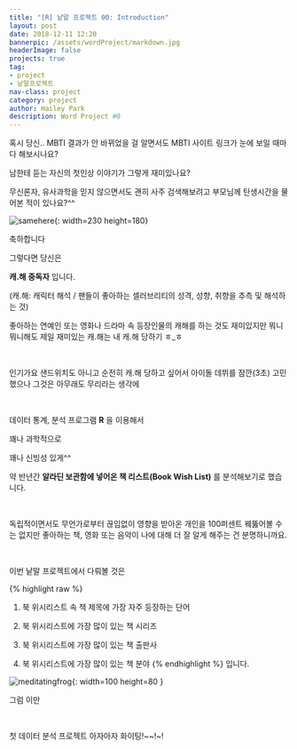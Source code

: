 ```yaml
---
title: "[R] 낱말 프로젝트 00: Introduction"
layout: post
date: 2018-12-11 12:20
bannerpic: /assets/wordProject/markdown.jpg
headerImage: false
projects: true
tag:
- project
- 낱말프로젝트
nav-class: project
category: project
author: Hailey Park
description: Word Project #0
---
```


  혹시 당신.. MBTI 결과가 안 바뀌었을 걸 알면서도 MBTI 사이트 링크가 눈에 보일 때마다 해보시나요?


  남한테 듣는 자신의 첫인상 이야기가 그렇게 재미있나요?


  무신론자, 유사과학을 믿지 않으면서도 괜히 사주 검색해보려고 부모님께 탄생시간을 물어본 적이 있나요?^^


![samehere](http://mintaco.github.io/assets/wordProject/samehere.jpeg){: width=230 height=180}


축하합니다

그렇다면 당신은

**캐.해 중독자** 입니다.

(캐.해: 캐릭터 해석 / 팬들이 좋아하는 셀러브리티의 성격, 성향, 취향을 추측 및 해석하는 것)


좋아하는 연예인 또는 영화나 드라마 속 등장인물의 캐해를 하는 것도 재미있지만 뭐니뭐니해도 제일 재미있는 캐.해는 내 캐.해 당하기 ㅎ_ㅎ

​

인기가요 샌드위치도 아니고 순전히 캐.해 당하고 싶어서 아이돌 데뷔를 잠깐(3초) 고민했으나 그것은 아무래도 무리라는 생각에

​

데이터 통계, 분석 프로그램 **R** 을 이용해서

꽤나 과학적으로

꽤나 신빙성 있게^^

약 반년간 **알라딘 보관함에 넣어온 책 리스트(Book Wish List)** 를 분석해보기로 했습니다.

​

독립적이면서도 무언가로부터 끊임없이 영향을 받아온 개인을 100퍼센트 꿰뚫어볼 수는 없지만 좋아하는 책, 영화 또는 음악이 나에 대해 더 잘 알게 해주는 건 분명하니까요.

​

이번 낱말 프로젝트에서 다뤄볼 것은

{% highlight raw %}
1. 북 위시리스트 속 책 제목에 가장 자주 등장하는 단어

2. 북 위시리스트에 가장 많이 있는 책 시리즈

3. 북 위시리스트에 가장 많이 있는 책 출판사

4. 북 위시리스트에 가장 많이 있는 책 분야
{% endhighlight %}
​
입니다.

 ​![meditatingfrog](http://mintaco.github.io/assets/wordProject/frog.png "Meditating frog"){: width=100 height=80 }

 그럼 이만

 ​

첫 데이터 분석 프로젝트 아자아자 화이팅!~~!~!

 ​
